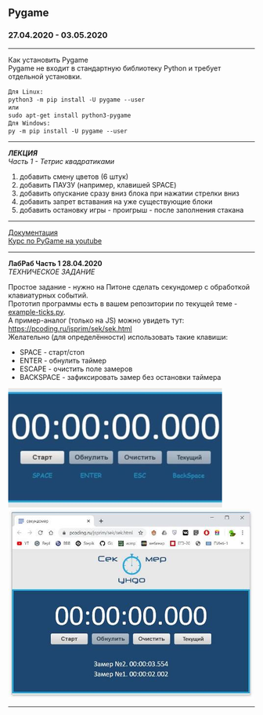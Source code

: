 ## Pygame  
### 27.04.2020 - 03.05.2020  

---  

Как установить Pygame  
Pygame не входит в стандартную библиотеку Python и требует отдельной установки.
```  
Для Linux:  
python3 -m pip install -U pygame --user  
или  
sudo apt-get install python3-pygame  
Для Windows:  
py -m pip install -U pygame --user  
```  

---  

***ЛЕКЦИЯ***  
*Часть 1 - Тетрис квадратиками*  
1) добавить смену цветов (6 штук)  
2) добавить ПАУЗУ (например, клавишей SPACE)  
3) добавить опускание сразу вниз блока при нажатии стрелки вниз  
4) добавить запрет вставания на уже существующие блоки  
5) добавить остановку игры - проигрыш - после заполнения стакана  

---  

[Документация](https://www.pygame.org/docs/)  
[Курс по PyGame на youtube](https://youtu.be/wDgZdYRQ4gU)  

---  


**ЛабРаб Часть 1 28.04.2020**  
_ТЕХНИЧЕСКОЕ ЗАДАНИЕ_  

Простое задание - нужно на Питоне сделать секундомер с обработкой клавиатурных событий.  
Прототип программы есть в вашем репозитории по текущей теме - [example-ticks.py](part-1/example-ticks.py).  
А пример-аналог (только на JS) можно увидеть тут: https://pcoding.ru/jsprim/sek/sek.html  
Желательно (для определённости) использовать такие клавиши:  
* SPACE - старт/стоп  
* ENTER - обнулить таймер  
* ESCAPE - очистить поле замеров  
* BACKSPACE - зафиксировать замер без остановки таймера  

![keys](keys.jpg)  
![timer](timer.jpg)  

---  


